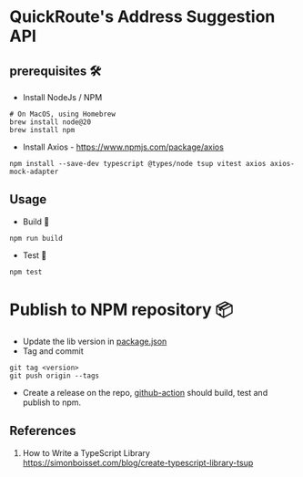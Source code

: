 # QuickRoute's Address Suggestion API 

## prerequisites 🛠️
- Install NodeJs / NPM
```shell
# On MacOS, using Homebrew
brew install node@20
brew install npm
```
- Install Axios - https://www.npmjs.com/package/axios
```shell
npm install --save-dev typescript @types/node tsup vitest axios axios-mock-adapter
```

## Usage
- Build 🧱
```shell
npm run build
```

- Test 🧪
```shell
npm test
```

# Publish to NPM repository 📦
- Update the lib version in [package.json](package.json)
- Tag and commit
```shell
git tag <version>
git push origin --tags
```
- Create a release on the repo, [github-action](.github/workflows/publish.yaml) should build, test and publish to npm.

## References
1. How to Write a TypeScript Library  https://simonboisset.com/blog/create-typescript-library-tsup